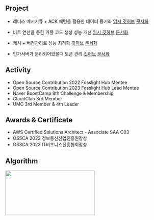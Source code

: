 ## Project
- 레디스 메시지큐 + ACK 패턴을 활용한 데이터 동기화 [임시 깃허브](https://github.com/Gseungmin/naver-submit-lubdate) [문서화](https://jseungmin.notion.site/1b0e2fd91ae280ed9a19e80d486f1d13?pvs=4)

- 비트 연산을 통한 커플 코드 생성 성능 개선 [임시 깃허브](https://github.com/Gseungmin/naver-submit-lubdate) [문서화](https://jseungmin.notion.site/1afe2fd91ae28091a31bedecbe5cd92a?pvs=4)

- 캐시 + 버전관리로 성능 최적화 [깃허브](https://github.com/Gseungmin/agent-api-server) [문서화](https://jseungmin.notion.site/1dfe2fd91ae280be85d2f2e11db2e8b0?pvs=4)

- 인가서버가 분리되어있을때 토큰 관리 [깃허브](https://github.com/Gseungmin/agent-api-server) [문서화](https://jseungmin.notion.site/LLM-1dde2fd91ae28033a09bf009beea49e4?pvs=4)

## Activity

* Open Source Contribution 2022 Fosslight Hub Mentee
* Open Source Contribution 2023 Fosslight Hub Lead Mentee
* Naver BoostCamp 8th Challenge & Membership
* CloudClub 3rd Member
* UMC 3rd Member & 4th Leader

##  Awards & Certificate
* AWS Certified Solutions Architect - Associate SAA C03
* OSSCA 2022 정보통신산업진흥원장상
* OSSCA 2023 IT비즈니스진흥협회장상

## Algorithm
[<img src="http://mazassumnida.wtf/api/v2/generate_badge?boj=eheh02" width="280" height="140"/>](https://solved.ac/eheh02/)
